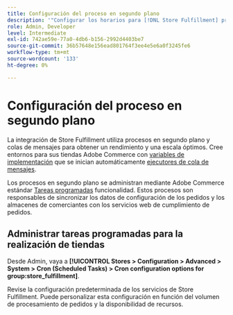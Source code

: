 ```yaml
---
title: Configuración del proceso en segundo plano
description: '"Configurar los horarios para [!DNL Store Fulfillment] procesos en segundo plano utilizados en la sincronización de datos con los servicios de cumplimiento".'
role: Admin, Developer
level: Intermediate
exl-id: 742ae59e-77a0-4db6-b156-2992d4403be7
source-git-commit: 36b57648e156ead801764f3ee4e5e6a0f3245fe6
workflow-type: tm+mt
source-wordcount: '133'
ht-degree: 0%

---
```



# Configuración del proceso en segundo plano

La integración de Store Fulfillment utiliza procesos en segundo plano y colas de mensajes para obtener un rendimiento y una escala óptimos. Cree entornos para sus tiendas Adobe Commerce con [variables de implementación](https://devdocs.magento.com/cloud/env/variables-deploy.html#cron_consumers_runner) que se inician automáticamente [ejecutores de cola de mensajes](https://devdocs.magento.com/guides/v2.4/config-guide/mq/rabbitmq-overview.html).

Los procesos en segundo plano se administran mediante Adobe Commerce estándar [Tareas programadas](https://docs.magento.com/user-guide/system/cron.html) funcionalidad. Estos procesos son responsables de sincronizar los datos de configuración de los pedidos y los almacenes de comerciantes con los servicios web de cumplimiento de pedidos.

## Administrar tareas programadas para la realización de tiendas

Desde Admin, vaya a **[!UICONTROL Stores > Configuration > Advanced > System > Cron (Scheduled Tasks) > Cron configuration options for group:store_fulfillment]**.

Revise la configuración predeterminada de los servicios de Store Fulfillment. Puede personalizar esta configuración en función del volumen de procesamiento de pedidos y la disponibilidad de recursos.
